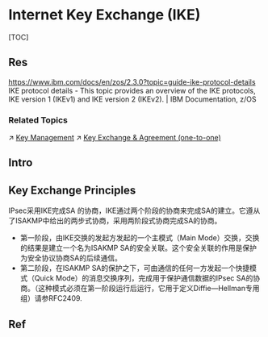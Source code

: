 # Internet Key Exchange (IKE)

[TOC]



## Res

https://www.ibm.com/docs/en/zos/2.3.0?topic=guide-ike-protocol-details
IKE protocol details - This topic provides an overview of the IKE protocols, IKE version 1 (IKEv1) and IKE version 2 (IKEv2). | IBM Documentation, z/OS

### Related Topics
↗ [Key Management](../../../../../../🚬%20Cryptology%20&%20Secure%20Communication/Key%20Management/Key%20Management.md)
↗ [Key Exchange & Agreement (one-to-one)](../../../../../../🚬%20Cryptology%20&%20Secure%20Communication/Key%20Management/📌%20Key%20Management%20Algorithms%20&%20Protocols/👥%20Key%20Exchange%20&%20Agreement%20(one-to-one)/Key%20Exchange%20&%20Agreement%20(one-to-one).md)



## Intro



## Key Exchange Principles
IPsec采用IKE完成SA 的协商，IKE通过两个阶段的协商来完成SA的建立。它遵从了ISAKMP中给出的两步式协商，采用两阶段式协商完成SA的协商。
- 第一阶段，由IKE交换的发起方发起的一个主模式（Main Mode）交换，交换的结果是建立一个名为ISAKMP SA的安全关联。这个安全关联的作用是保护为安全协议协商SA的后续通信。
- 第二阶段，在ISAKMP SA的保护之下，可由通信的任何一方发起一个快捷模式（Quick Mode）的消息交换序列，完成用于保护通信数据的IPsec SA的协商。（这种模式必须在第一阶段运行后运行，它用于定义Diffie—Hellman专用组）请参RFC2409.



## Ref

[👍 Does IPSec use IKE or ISAKMP? | StackExchange - Information Security]: https://security.stackexchange.com/q/35872/298278
[ISAKMP and IkE | Cisco]: https://learningnetwork.cisco.com/s/question/0D53i00000KsuAGCAZ/isakmp-and-ike
[What's the difference between IKE and ISAKMP ? | StackExchange - Network Engineering]: https://networkengineering.stackexchange.com/q/1/92965
